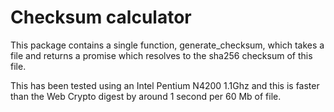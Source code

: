 # Checksum calculator
This package contains a single function, generate_checksum, which takes a file and returns a promise which resolves to the sha256 checksum of this file.

This has been tested using an Intel Pentium N4200 1.1Ghz and this is faster than the Web Crypto digest by around 1 second per 60 Mb of file.